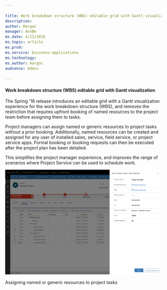 ```yaml
---

title: Work breakdown structure (WBS) editable grid with Gantt visualization
description: 
author: MargoC
manager: AnnBe
ms.date: 4/13/2018
ms.topic: article
ms.prod: 
ms.service: business-applications
ms.technology: 
ms.author: margoc
audience: Admin

---
```

#### Work breakdown structure (WBS) editable grid with Gantt visualization 

The Spring '18 release introduces an editable grid with a Gantt visualization
experience for the work breakdown structure (WBS), and removes the restriction
that requires upfront booking of named resources to the project team before
assigning them to tasks.

Project managers can assign named or generic resources to project tasks without
a prior booking. Additionally, named resources can be created and assigned for
any user of installed sales, service, field service, or project service apps.
Formal booking or booking requests can then be executed after the project plan
has been detailed.

This simplifies the project manager experience, and improves the range of
scenarios where Project Service can be used to schedule work.

![A screenshot of assigning named or generic resources to project tasks](media/work-breakdown-structure-wbs-editable-grid-with-gantt-visualization-1.png "A screenshot of assigning named or generic resources to project tasks")
<!-- Assigning Resource to Task.png -->




Assigning named or generic resources to project tasks
